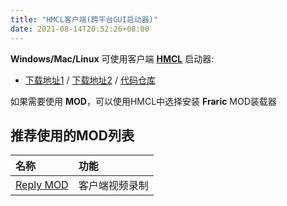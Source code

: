 ```yaml
---
title: "HMCL客户端(跨平台GUI启动器)"
date: 2021-08-14T20:52:26+08:00
---
```


**Windows/Mac/Linux** 可使用客户端 **[HMCL](https://hmcl.huangyuhui.net)** 启动器: 
- [下载地址1](https://ci.huangyuhui.net/job/HMCL/) / [下载地址2](https://download.jokerhub.cn/HMCL/) / [代码仓库](https://github.com/huanghongxun/HMCL)

如果需要使用 **MOD**，可以使用HMCL中选择安装 **Fraric** MOD装载器 

## 推荐使用的MOD列表

|名称|功能|
|:---|:---|
|[Reply MOD](https://www.replaymod.com/)|客户端视频录制|
